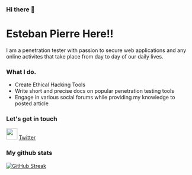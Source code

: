 ### Hi there 👋


# Esteban Pierre Here!!

I am a penetration tester with passion to secure web applications and any online activites that take place from day to day of our daily lives.

### What I do.
* Create Ethical Hacking Tools
* Write short and precise docs on popular penetration testing tools
* Engage in various social forums while providing my knowledge to posted article

### Let's get in touch
<img src="https://i.postimg.cc/TYfvm94j/Tww.png" data-canonical-src="https://gyazo.com/eb5c5741b6a9a16c692170a41a49c858.png" width="30" height="30" /> [Twitter](https://www.google.com](https://twitter.com/home))

### My github stats

[![GitHub Streak](https://github-readme-streak-stats.herokuapp.com?user=ModimoESTEBAN)](https://git.io/streak-stats)
